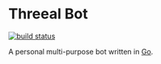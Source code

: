 # Threeal Bot

[![build status](https://img.shields.io/github/workflow/status/threeal/threeal-bot/build)](https://github.com/threeal/threeal-bot/actions/workflows/build.yml)

A personal multi-purpose bot written in [Go](https://go.dev/).
